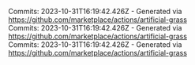 Commits: 2023-10-31T16:19:42.426Z - Generated via https://github.com/marketplace/actions/artificial-grass
<br>
Commits: 2023-10-31T16:19:42.426Z - Generated via https://github.com/marketplace/actions/artificial-grass
<br>
Commits: 2023-10-31T16:19:42.426Z - Generated via https://github.com/marketplace/actions/artificial-grass
<br>
